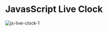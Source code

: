 # JavasScript Live Clock
![js-live-clock-1](https://github.com/user-attachments/assets/04376274-e71c-4981-afe7-105d58ec5ed3)
